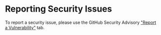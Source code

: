 # Reporting Security Issues

To report a security issue, please use the GitHub Security Advisory ["Report a Vulnerability"](https://github.com/abap2UI5-addons/table-maintenance/security/advisories/new) tab.
